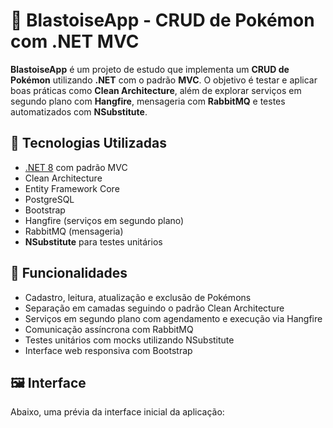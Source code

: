 # 🐢 BlastoiseApp - CRUD de Pokémon com .NET MVC

**BlastoiseApp** é um projeto de estudo que implementa um **CRUD de Pokémon** utilizando **.NET** com o padrão **MVC**. O objetivo é testar e aplicar boas práticas como **Clean Architecture**, além de explorar serviços em segundo plano com **Hangfire**, mensageria com **RabbitMQ** e testes automatizados com **NSubstitute**.

## 🔧 Tecnologias Utilizadas

- [.NET 8](https://dotnet.microsoft.com/) com padrão MVC
- Clean Architecture
- Entity Framework Core
- PostgreSQL
- Bootstrap
- Hangfire (serviços em segundo plano)
- RabbitMQ (mensageria)
- **NSubstitute** para testes unitários

## 🎯 Funcionalidades

- Cadastro, leitura, atualização e exclusão de Pokémons
- Separação em camadas seguindo o padrão Clean Architecture
- Serviços em segundo plano com agendamento e execução via Hangfire
- Comunicação assíncrona com RabbitMQ
- Testes unitários com mocks utilizando NSubstitute
- Interface web responsiva com Bootstrap

## 🖼️ Interface

Abaixo, uma prévia da interface inicial da aplicação:



